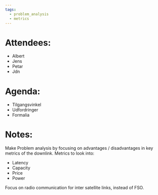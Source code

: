 ```yaml
---
tags:
  - problem_analysis
  - metrics
---
```


# Attendees:
- Albert
- Jens 
- Petar
- Jdn

# Agenda:

- Tilgangsvinkel
- Udfordringer
- Formalia

# Notes:

Make Problem analysis by focusing on advantages / disadvantages in key metrics of the downlink.
Metrics to look into:
- Latency
- Capacity
- Price
- Power

Focus on radio communication for inter satellite links, instead of FSO.
